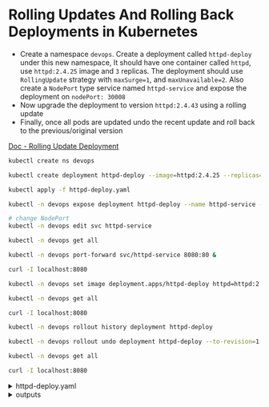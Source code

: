 # Rolling Updates And Rolling Back Deployments in Kubernetes

* Create a namespace `devops`. Create a deployment called `httpd-deploy` under this new namespace, It should have one container called `httpd`, use `httpd:2.4.25` image and `3` replicas. The deployment should use `RollingUpdate` strategy with `maxSurge=1`, and `maxUnavailable=2`. Also create a `NodePort` type service named `httpd-service` and expose the deployment on `nodePort: 30008`
* Now upgrade the deployment to version `httpd:2.4.43` using a rolling update
* Finally, once all pods are updated undo the recent update and roll back to the previous/original version

[Doc - Rolling Update Deployment](https://kubernetes.io/docs/concepts/workloads/controllers/deployment/#rolling-update-deployment)

```bash
kubectl create ns devops

kubectl create deployment httpd-deploy --image=httpd:2.4.25 --replicas=3 --dry-run=client -oyaml > httpd-deploy.yaml

kubectl apply -f httpd-deploy.yaml

kubectl -n devops expose deployment httpd-deploy --name httpd-service --type NodePort --port 80 --target-port 80

# change NodePort
kubectl -n devops edit svc httpd-service

kubectl -n devops get all

kubectl -n devops port-forward svc/httpd-service 8080:80 &

curl -I localhost:8080

kubectl -n devops set image deployment.apps/httpd-deploy httpd=httpd:2.4.43

kubectl -n devops get all

curl -I localhost:8080

kubectl -n devops rollout history deployment httpd-deploy

kubectl -n devops rollout undo deployment httpd-deploy --to-revision=1

kubectl -n devops get all

curl -I localhost:8080
```
  <details>
  <summary>httpd-deploy.yaml</summary>
        
  ```yaml
  apiVersion: apps/v1
  kind: Deployment
  metadata:
    labels:
      app: httpd-deploy
    name: httpd-deploy
    namespace: devops
  spec:
    replicas: 3
    selector:
      matchLabels:
        app: httpd-deploy
    strategy:
      type: RollingUpdate
      rollingUpdate:
        maxUnavailable: 2
        maxSurge: 1
    template:
      metadata:
        labels:
          app: httpd-deploy
      spec:
        containers:
        - image: httpd:2.4.25
          name: httpd
  ```
  </details>

  <details>
  <summary>outputs</summary>

  #### kubectl create ns devops
    namespace/devops created

  #### kubectl apply -f httpd-deploy.yaml
    deployment.apps/httpd-deploy created
  
  #### kubectl -n devops expose deployment httpd-deploy --name httpd-service --type NodePort --port 80 --target-port 80
    service/httpd-service exposed

  #### kubectl -n devops edit svc httpd-service
    ports:
    - nodePort: 32455 # old port
      port: 80
    ---
    ports:
    - nodePort: 30008 # new port
      port: 80

  #### kubectl -n devops get all
    NAME                                READY   STATUS    RESTARTS   AGE
    pod/httpd-deploy-6548d87dd8-2zwwb   1/1     Running   0          92s
    pod/httpd-deploy-6548d87dd8-6jrq6   1/1     Running   0          92s
    pod/httpd-deploy-6548d87dd8-dfgz8   1/1     Running   0          92s

    NAME                    TYPE       CLUSTER-IP     EXTERNAL-IP   PORT(S)        AGE
    service/httpd-service   NodePort   10.96.56.252   <none>        80:30008/TCP   39s

    NAME                           READY   UP-TO-DATE   AVAILABLE   AGE
    deployment.apps/httpd-deploy   3/3     3            3           92s

    NAME                                      DESIRED   CURRENT   READY   AGE
    replicaset.apps/httpd-deploy-6548d87dd8   3         3         3       92s

  #### kubectl -n devops port-forward svc/httpd-service 8080:80 &
    [1] 4873
    Forwarding from [::1]:8080 -> 80

  #### curl -I localhost:8080
    Handling connection for 8080
    HTTP/1.1 200 OK
    Date: Wed, 01 Oct 2025 04:31:09 GMT
    Server: Apache/2.4.25 (Unix)

  #### kubectl -n devops set image deployment.apps/httpd-deploy httpd=httpd:2.4.43
    deployment.apps/httpd-deploy image updated

  #### kubectl -n devops get all
    NAME                                READY   STATUS    RESTARTS   AGE
    pod/httpd-deploy-6894dc88bb-8b2ck   1/1     Running   0          16s
    pod/httpd-deploy-6894dc88bb-ck8sq   1/1     Running   0          17s
    pod/httpd-deploy-6894dc88bb-tb8p8   1/1     Running   0          17s

    NAME                    TYPE       CLUSTER-IP     EXTERNAL-IP   PORT(S)        AGE
    service/httpd-service   NodePort   10.96.56.252   <none>        80:30008/TCP   2m46s

    NAME                           READY   UP-TO-DATE   AVAILABLE   AGE
    deployment.apps/httpd-deploy   3/3     3            3           3m39s

    NAME                                      DESIRED   CURRENT   READY   AGE
    replicaset.apps/httpd-deploy-6548d87dd8   0         0         0       3m39s
    replicaset.apps/httpd-deploy-6894dc88bb   3         3         3       17s


  #### curl -I localhost:8080
    Handling connection for 8080
    HTTP/1.1 200 OK
    Date: Wed, 01 Oct 2025 04:37:45 GMT
    Server: Apache/2.4.43 (Unix)
    Last-Modified: Mon, 11 Jun 2007 18:53:14 GMT
    ETag: "2d-432a5e4a73a80"
    Accept-Ranges: bytes
    Content-Length: 45
    Content-Type: text/html
  
  #### kubectl -n devops rollout history deployment httpd-deploy
    deployment.apps/httpd-deploy 
    REVISION  CHANGE-CAUSE
    1         <none>
    2         <none>

  #### kubectl -n devops rollout undo deployment httpd-deploy --to-revision=1
    deployment.apps/httpd-deploy rolled back

  #### kubectl -n devops get all
    NAME                                READY   STATUS    RESTARTS   AGE
    pod/httpd-deploy-6548d87dd8-4b8zv   1/1     Running   0          94s
    pod/httpd-deploy-6548d87dd8-cwk5z   1/1     Running   0          95s
    pod/httpd-deploy-6548d87dd8-hpqbq   1/1     Running   0          94s

    NAME                    TYPE       CLUSTER-IP     EXTERNAL-IP   PORT(S)        AGE
    service/httpd-service   NodePort   10.96.56.252   <none>        80:30008/TCP   5m44s

    NAME                           READY   UP-TO-DATE   AVAILABLE   AGE
    deployment.apps/httpd-deploy   3/3     3            3           6m37s

    NAME                                      DESIRED   CURRENT   READY   AGE
    replicaset.apps/httpd-deploy-6548d87dd8   3         3         3       6m37s
    replicaset.apps/httpd-deploy-6894dc88bb   0         0         0       3m15s

  #### curl -I localhost:8080
    Handling connection for 8080
    HTTP/1.1 200 OK
    Date: Wed, 01 Oct 2025 04:55:22 GMT
    Server: Apache/2.4.25 (Unix)
  </details>
